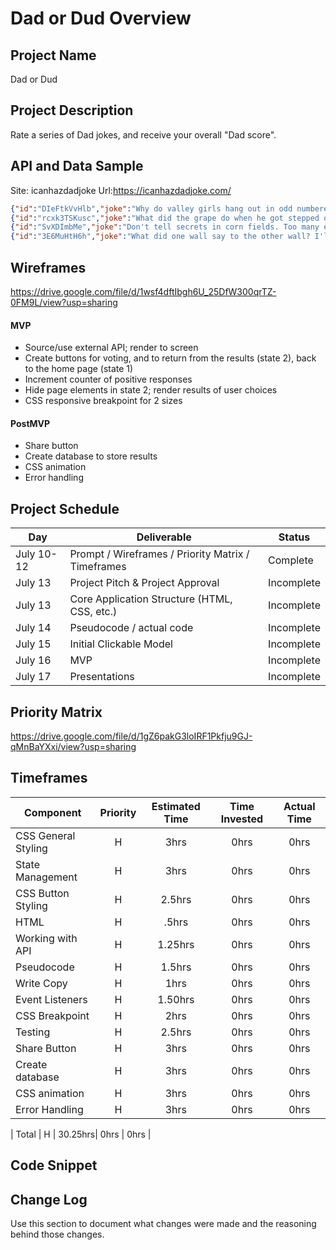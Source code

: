 # Dad or Dud Overview

## Project Name

Dad or Dud

## Project Description

Rate a series of Dad jokes, and receive your overall "Dad score".

## API and Data Sample
    
Site: icanhazdadjoke	  Url:https://icanhazdadjoke.com/

```json
{"id":"DIeFtkVvHlb","joke":"Why do valley girls hang out in odd numbered groups? Because they can't even.","status":200}
{"id":"rcxk3TSKusc","joke":"What did the grape do when he got stepped on? He let out a little wine.","status":200}
{"id":"SvXDImbMe","joke":"Don't tell secrets in corn fields. Too many ears around.","status":200}
{"id":"3E6MuHtH6h","joke":"What did one wall say to the other wall? I'll meet you at the corner!","status":200}
```

## Wireframes

https://drive.google.com/file/d/1wsf4dftIbgh6U_25DfW300qrTZ-0FM9L/view?usp=sharing

#### MVP 
- Source/use external API; render to screen
- Create buttons for voting, and to return from the results (state 2), back to the home page (state 1)
- Increment counter of positive responses
- Hide page elements in state 2; render results of user choices
- CSS responsive breakpoint for 2 sizes

#### PostMVP  
- Share button
- Create database to store results
- CSS animation
- Error handling

## Project Schedule

|  Day | Deliverable | Status
|---|---| ---|
|July 10-12| Prompt / Wireframes / Priority Matrix / Timeframes | Complete
|July 13| Project Pitch & Project Approval | Incomplete
|July 13| Core Application Structure (HTML, CSS, etc.) | Incomplete
|July 14| Pseudocode / actual code | Incomplete
|July 15| Initial Clickable Model  | Incomplete
|July 16| MVP | Incomplete
|July 17| Presentations | Incomplete

## Priority Matrix

https://drive.google.com/file/d/1gZ6pakG3loIRF1Pkfju9GJ-qMnBaYXxi/view?usp=sharing

## Timeframes


| Component | Priority | Estimated Time | Time Invested | Actual Time |
| --- | :---: |  :---: | :---: | :---: |
| CSS General Styling | H | 3hrs| 0hrs | 0hrs |
| State Management| H | 3hrs| 0hrs | 0hrs |
| CSS Button Styling | H | 2.5hrs| 0hrs | 0hrs |
| HTML | H | .5hrs| 0hrs | 0hrs |
| Working with API | H | 1.25hrs| 0hrs | 0hrs |
| Pseudocode | H | 1.5hrs| 0hrs | 0hrs |
| Write Copy| H | 1hrs| 0hrs | 0hrs |
| Event Listeners | H | 1.50hrs| 0hrs | 0hrs |
| CSS Breakpoint | H | 2hrs| 0hrs | 0hrs |
| Testing | H | 2.5hrs| 0hrs | 0hrs |
| Share Button | H | 3hrs| 0hrs | 0hrs |
| Create database | H | 3hrs| 0hrs | 0hrs |
| CSS animation| H | 3hrs| 0hrs | 0hrs |
| Error Handling | H | 3hrs| 0hrs | 0hrs |

| Total | H | 30.25hrs| 0hrs | 0hrs |

## Code Snippet




## Change Log
 Use this section to document what changes were made and the reasoning behind those changes.  
